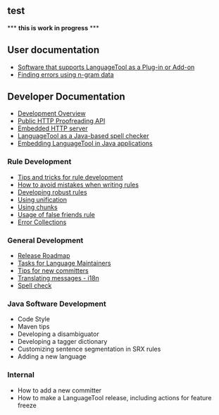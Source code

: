 ## test

*** **this is work in progress** ***

## User documentation

* [Software that supports LanguageTool as a Plug-in or Add-on](/software-that-supports-languagetool-as-a-plug-in-or-add-on)
* [Finding errors using n-gram data](/finding-errors-using-n-gram-data)

## Developer Documentation

* [Development Overview](/development-overview)
* [Public HTTP Proofreading API](/public-http-api)
* [Embedded HTTP server](/http-server)
* [LanguageTool as a Java-based spell checker](/java-spell-checker)
* [Embedding LanguageTool in Java applications](/java-api)

### Rule Development

* [Tips and tricks for rule development](/tips-and-tricks-for-rule-development)
* [How to avoid mistakes when writing rules](/how-to-avoid-mistakes-when-writing-rules)
* [Developing robust rules](/developing-robust-rules)
* [Using unification](/using-unification)
* [Using chunks](/using-chunks)
* [Usage of false friends rule](/usage-of-false-friends-rule)
* [Error Collections](/error-collections)

### General Development

* [Release Roadmap](/roadmap)
* [Tasks for Language Maintainers](/tasks-for-language-maintainers)
* [Tips for new committers](/tips-for-new-committers)
* [Translating messages - i18n](/translating-messages)
* [Spell check](/hunspell-support)

### Java Software Development

* Code Style
* Maven tips
* Developing a disambiguator
* Developing a tagger dictionary
* Customizing sentence segmentation in SRX rules
* Adding a new language

### Internal

* How to add a new committer
* How to make a LanguageTool release, including actions for feature freeze
